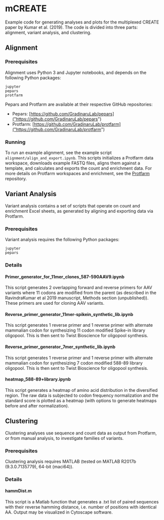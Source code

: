 # mCREATE

Example code for generating analyses and plots for the multiplexed CREATE paper by Kumar et al. (2019). The code is divided into three parts: alignment, variant analysis, and clustering.

## Alignment

### Prerequisites

Alignment uses Python 3 and Jupyter notebooks, and depends on the following Python packages:
```
jupyter
pepars
protfarm
```

Pepars and Protfarm are available at their respective GitHub repositories:
- Pepars: [https://github.com/GradinaruLab/pepars]("https://github.com/GradinaruLab/pepars")
- Protfarm: [https://github.com/GradinaruLab/protfarm]("https://github.com/GradinaruLab/protfarm")

### Running

To run an example alignment, see the example script ```alignment/align_and_export.ipynb```. This scripts initializes a Protfarm data workspace, downloads example FASTQ files, aligns them against a template, and calculates and exports the count and enrichment data. For more details on Protfarm workspaces and enrichment, see the [Protfarm]("https://github.com/GradinaruLab/protfarm") repository.

## Variant Analysis

Variant analysis contains a set of scripts that operate on count and enrichment Excel sheets, as generated by aligning and exporting data via Protfarm.

### Prerequisites

Variant analysis requires the following Python packages:
```
jupyter
pepars
```

### Details

#### Primer_generator_for_11mer_clones_587-590AAV9.ipynb
This script generates 2 overlapping forward and reverse primers for AAV variants where 11 codons are modified from the parent 
(as described in the RavindraKumar et al 2019 manuscript, Methods section (unpublished)). These primers are used for cloning AAV variants.

#### Reverse_primer_generator_11mer-spikein_synthetic_lib.ipynb
This script generates 1 reverse primer and 1 reverse primer with alternate mammalian codon for synthesizing 11 codon modified 
Spike-in library oligopool. This is then sent to Twist Bioscience for oligopool synthesis.

#### Reverse_primer_generator_7mer_synthetic_lib.ipynb
This script generates 1 reverse primer and 1 reverse primer with alternate mammalian codon for synthesizing 7 codon modified 
588-89 library oligopool. This is then sent to Twist Bioscience for oligopool synthesis.

#### heatmap_588-89+library.ipynb
This script generates a heatmap of amino acid distribution in the diversified region. 
The raw data is subjected to codon frequency normalization and the standard score is plotted as a heatmap 
(with options to generate heatmaps before and after normalization).


## Clustering

Clustering analyses use sequence and count data as output from Protfarm, or from manual analysis, to investigate families of variants.

### Prerequisites

Clustering analysis requires MATLAB (tested on MATLAB R2017b (9.3.0.7135779), 64-bit (maci64)).

### Details

#### hammDist.m
This script is a Matlab function that generates a .txt list of paired sequences with their reverse hamming distance, 
i.e. number of positions with identical AA. Output may be visualized in Cytoscape software.